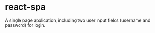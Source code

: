 # react-spa
A single page application, including two user input fields (username and password) for login.
